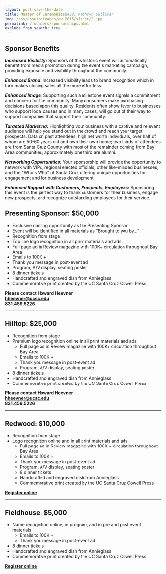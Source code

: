 ```yaml
---
layout: post-save-the-date
title: Master of Ceremonies&#58; Kathryn Sullivan
img: /css/assets/images/aw-2015/slider/2.jpg
permalink: /founders/sponsorships.html
exclude_from_search: true
---
```


## Sponsor Benefits

***Increased Visibility:*** Sponsors of this historic event will automatically benefit from media promotion during the event's marketing campaign, providing exposure and visibility throughout the community.

***Enhanced Brand:***  Increased visibility leads to brand recognition which in turn makes closing sales all the more effortless. 

***Enhanced Image:***  Supporting such a milestone event signals a commitment and concern for the community. Many consumers make purchasing decisions based upon this quality. Residents often show favor to businesses who support local causes and in many cases, will go out of their way to support companies that support their community.

***Targeted Marketing:***  Highlighting your business with a captive and relevant audience will help you stand out in the crowd and reach your target prospects. Data on past attendees: high net worth individuals, over half of whom are 50-60 years old and own their own home; two thirds of attendees are from Santa Cruz County with most of the remainder coming from Bay Area communities; approximately one third are alumni.

***Networking Opportunities:***  Your sponsorship will provide the opportunity to network with VIPs, regional elected officials, other like-minded businesses, and the "Who's Who" of Santa Cruz offering unique opportunities for engagement and for business development.

***Enhanced Rapport with Customers, Prospects, Employees:***  Sponsoring this event is the perfect way to thank customers for their business, engage new prospects, and recognize outstanding employees for their service. 

## Presenting Sponsor: $50,000

- Exclusive naming opportunity as the Presenting Sponsor
- Event will be identified in all materials as “Brought to you by…”
- Recognition from stage
- Top line logo recognition in all print materials and ads
 - Full page ad in Review magazine with 100K+ circulation throughout Bay Area
 - Emails to 100K +
 - Thank you message in post-event ad
 - Program, A/V display, seating poster
- 8 dinner tickets
- Handcrafted and engraved dish from Annieglass
- Commemorative print created by the UC Santa Cruz Cowell Press
**Please contact Howard Heevner**<br>
**[hheevner@ucsc.edu](mailto:hheevner@ucsc.edu)**<br>
**831.459.5226**

***

## Hilltop: $25,000
- Recognition from stage
- Premium logo recognition online in all print materials and ads
	- Full page ad in Review magazine with 100K+ circulation throughout Bay Area
	- Emails to 100K +
	- Thank you message in post-event ad
	- Program, A/V display, seating poster
- 8 dinner tickets
- Handcrafted and engraved dish from Annieglass
- Commemorative print created by the UC Santa Cruz Cowell Press

**Please contact Howard Heevner**<br>
**[hheevner@ucsc.edu](mailto:hheevner@ucsc.edu)**<br>
**831.459.5226**

***

## Redwood: $10,000

- Recognition from stage
- Logo recognition online and in all print materials and ads
	- Full page ad in Review magazine with 100K + circulation throughout Bay Area
	- Emails to 100K +
	- Thank you message in post-event ad
	- Program, A/V display, seating poster
	- 8 dinner tickets
	- Handcrafted and engraved dish from Annieglass
	- Commemorative print created by the UC Santa Cruz Cowell Press

**[Register online](https://securelb.imodules.com/s/1069/index.aspx?sid=1069&gid=1&pgid=1926&cid=3606&fid=3606)**

***

## Fieldhouse:  $5,000

- Name recognition online, in program, and in pre and post event materials
	- Emails to 100K + 
	- Thank you message in post-event ad
- 8 dinner tickets
- Handcrafted and engraved dish from Annieglass
- Commemorative print created by the UC Santa Cruz Cowell Press

**[Register online](https://securelb.imodules.com/s/1069/index.aspx?sid=1069&gid=1&pgid=1926&cid=3606&fid=3606)**

